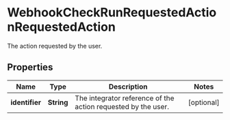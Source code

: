 

# WebhookCheckRunRequestedActionRequestedAction

The action requested by the user.

## Properties

| Name | Type | Description | Notes |
|------------ | ------------- | ------------- | -------------|
|**identifier** | **String** | The integrator reference of the action requested by the user. |  [optional] |



